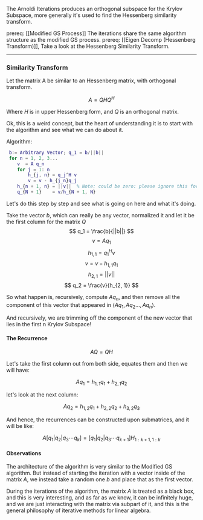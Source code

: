 The Arnoldi Iterations produces an orthogonal subspace for the Krylov Subspace, more generally it's used to find the Hessenberg similarity transform. 

prereq: [[Modified GS Process]]
The iterations share the same algorithm structure as the modified GS process. 
prereq: [[Eigen Decomp (Hessenberg Transform)]], Take a look at the Hessenberg Similarity Transform. 

---

### Similarity Transform

Let the matrix A be similar to an Hessenberg matrix, with orthogonal transform. 

$$
A = QHQ^H
$$

Where $H$ is in upper Hessenberg form, and $Q$ is an orthogonal matrix. 

Ok, this is a weird concept, but the heart of understanding it is to start with the algorithm and see what we can do about it. 

Algorithm: 
```matlab
 b:= Arbitrary Vector; q_1 = b/||b||
 for n = 1, 2, 3... 
 	v  = A q_n
	for j = 1: n
		h_{j, n} = q_j^H v
		v = v - h_{j_n}q_j
	h_{n + 1, n} = ||v||  % Note: could be zero: please ignore this for now
	q_{N + 1}    = v/h_{N + 1, N}
 ```
 
 Let's do this step by step and see what is going on here and what it's doing. 
 
 Take the vector $b$, which can really be any vector, normalized it and let it be the first column for the matrix $Q$
$$
	q_1 = \frac{b}{||b||}
$$
$$
	v = Aq_1 
$$
$$
	h_{1,1} = q_1^Hv
$$
$$
	v = v - h_{1, 1}q_1
$$
$$h_{2, 1} = ||v||$$
$$
	q_2 = \frac{v}{h_{2, 1}}
$$

So what happen is, recursively, compute $Aq_n$, and then remove all the component of this vector that appeared in $\langle Aq_1, Aq_2... , Aq_n\rangle$. 

And recursively, we are trimming off the component of the new vector that lies in the first n Krylov Subspace! 


#### The Recurrence

$$AQ = QH$$

Let's take the first column out from both side, equates them and then we will have: 

$$
Aq_1 = h_{1,1}q_1 + h_{2,1}q_2
$$

let's look at the next column: 

$$
Aq_2 = h_{1,2} q_1 + h_{2,2}q_2 + h_{3,2}q_3
$$

And hence, the recurrences can be constructed upon submatrices, and it will be like: 

$$
A[q_1| q_2| q_3 \cdots q_k] = [q_1| q_2| q_3 \cdots q_{k + 1}]H_{1: k + 1, 1: k}
$$

#### Observations
The architecture of the algorithm is very similar to the Modified GS algorithm. But instead of starting the iteration with a vector inside of the matrix $A$, we instead take a random one $b$ and place that as the first vector. 

During the iterations of the algorithm, the matrix $A$ is treated as a black box, and this is very interesting, and as far as we know, it can be infinitely huge, and we are just interacting with the matrix via subpart of it, and this is the general philosophy of iterative methods for linear algebra. 

